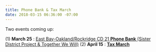 ```yaml
---
title: Phone Bank & Tax March
date: 2018-03-15 06:36:00 -07:00
---
```


Two events coming up:

(1) **March 25** : [East Bay-Oakland/Rockridge CD 21 **Phone Bank** (Sister District Project & Together We Will)](https://www.eventbrite.com/e/east-bay-oaklandrockridge-cd-21-phone-bank-tickets-43715280581?utm_source=eb_email&utm_medium=email&utm_campaign=order_confirmation_email&utm_term=eventname&ref=eemailordconf)
(2) **April 15** : [**Tax March**](https://taxmarch.org/events/?source=rtttemail20180315)
